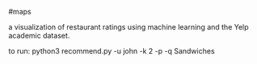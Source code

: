 #maps


a visualization of restaurant ratings using machine learning and the Yelp academic dataset.


to run: python3 recommend.py -u john -k 2 -p -q Sandwiches

